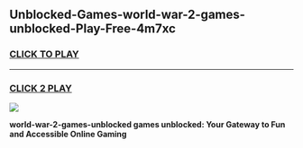 
## Unblocked-Games-world-war-2-games-unblocked-Play-Free-4m7xc
<h3>
<a href="https://premium76.site?title=world-war-2-games-unblocked&ref=22A">CLICK TO PLAY</a></h3>
<hr>

<h3>
<a href="https://premium76.site?title=world-war-2-games-unblocked&ref=22A">CLICK 2 PLAY</a>
  
</h3>

<a href="https://premium76.site?title=world-war-2-games-unblocked&ref=22A"><img src="https://clearcache.store/games.png"></a>


**world-war-2-games-unblocked games unblocked: Your Gateway to Fun and Accessible Online Gaming**
